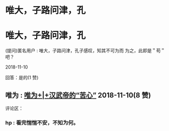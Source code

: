 # 唯大，子路问津，孔

# 唯大，子路问津，孔

(提问)匿名用户 : 唯大，子路问津，孔子感叹，知其不可为而 为之，此即是＂苟＂吧？

2018-11-10

回答：是的(1 赞)

## 唯为 : [唯为](https://mp.weixin.qq.com/s/g0C7cGNQKfkUrn6Ck5VlqA)[+|+](https://mp.weixin.qq.com/s/g0C7cGNQKfkUrn6Ck5VlqA)[汉武帝的](https://mp.weixin.qq.com/s/g0C7cGNQKfkUrn6Ck5VlqA)[“](https://mp.weixin.qq.com/s/g0C7cGNQKfkUrn6Ck5VlqA)[苦心](https://mp.weixin.qq.com/s/g0C7cGNQKfkUrn6Ck5VlqA)[”](https://mp.weixin.qq.com/s/g0C7cGNQKfkUrn6Ck5VlqA) 2018-11-10(8 赞)

评论区：

### hp : 看完惴惴不安，不知为何。